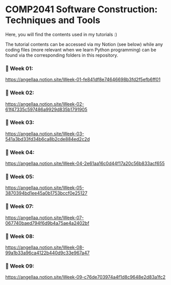 # COMP2041 Software Construction: Techniques and Tools

Here, you will find the contents used in my tutorials :)

The tutorial contents can be accessed via my Notion (see below) while any coding files (more relevant when we learn Python programming) can be found via the corresponding folders in this repository.

### 🌱 Week 01:

https://angellaa.notion.site/Week-01-fe841df8e74646698b3fd2f5efb6ff01

### 🌿 Week 02:

https://angellaa.notion.site/Week-02-61f47335c597486a9929d835b1791905

### 🍄 Week 03:

https://angellaa.notion.site/Week-03-541a3bd33fd34b6ca8b2cde884ed2c2d

### 🐚 Week 04:

https://angellaa.notion.site/Week-04-2e61aa16c0d44f17a20c56b833acf655

### 🐛 Week 05:

https://angellaa.notion.site/Week-05-3870394bd1ee45a0b1753bccf0e25127

### 🐍  Week 07:

https://angellaa.notion.site/Week-07-067740baed794f6d9b4a75ae4a2402bf

### 🌻 Week 08:

https://angellaa.notion.site/Week-08-99a1b33a96ca4122b440d9c33e967a47

### 🐑 Week 09:

https://angellaa.notion.site/Week-09-c76de703974a4f1d8c9648e2d83a1fc2
